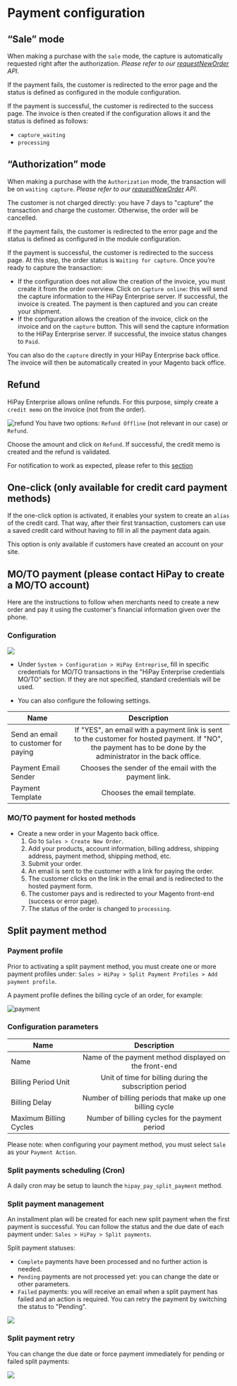 # Payment configuration

## “Sale” mode

When making a purchase with the `sale` mode, the capture is automatically requested right after the authorization. *Please refer to our [requestNewOrder](https://developer.hipay.com/doc-api/enterprise/gateway/#!/payments/requestNewOrder) API*.

If the payment fails, the customer is redirected to the error page and the status is defined as configured in the module configuration.

If the payment is successful, the customer is redirected to the success page. The invoice is then created if the configuration allows it and the status is defined as follows:

-   `capture_waiting`
-   `processing`

## “Authorization” mode

When making a purchase with the `Authorization` mode, the transaction will be on `waiting capture`. *Please refer to our [requestNewOrder](https://developer.hipay.com/doc-api/enterprise/gateway/#!/payments/requestNewOrder) API*.

The customer is not charged directly: you have 7 days to "capture" the transaction and charge the customer. Otherwise, the order will be cancelled.

If the payment fails, the customer is redirected to the error page and the status is defined as configured in the module configuration.

If the payment is successful, the customer is redirected to the success page. At this step, the order status is `Waiting for capture`. Once you’re ready to capture the transaction:

-   If the configuration does not allow the creation of the invoice, you must create it from the order overview. Click on
    `Capture online`: this will send the capture information to the HiPay Enterprise server. If successful, the invoice is created.
    The payment is then captured and you can create your shipment.
-   If the configuration allows the creation of the invoice, click on the invoice and on the `capture` button. This will send the capture information to the HiPay Enterprise server. If successful, the invoice status changes to `Paid`.

You can also do the `capture` directly in your HiPay Enterprise back office. The invoice will then be automatically created in your Magento back office.

## Refund

HiPay Enterprise allows online refunds. For this purpose, simply create a `credit memo` on the invoice (not from the order).

![refund](images/image12.png)
You have two options: `Refund Offline` (not relevant in our case) or `Refund`.

Choose the amount and click on `Refund`. If successful, the credit memo is created and the refund is validated.

<div class="alert alert-warning">
	<i class="fa fa-warning"></i>
	For notification to work as expected, please refer to this <a href="#platform-configuration-customized-notifications">section</a>
</div>

## One-click (only available for credit card payment methods)

If the one-click option is activated, it enables your system to create an `alias` of the credit card. That way, after their first transaction, customers can use a saved credit card without having to fill in all the payment data again.

This option is only available if customers have created an account on your site.

## MO/TO payment (please contact HiPay to create a MO/TO account)

Here are the instructions to follow when merchants need to create a new order and pay it using the customer's financial information given over the phone.

### Configuration

![](images/image-moto.png)

- Under `System > Configuration > HiPay Entreprise`, fill in specific credentials for MO/TO transactions in the "HiPay Enterprise credentials MO/TO" section. If they are not specified, standard credentials will be used.

- You can also configure the following settings.

|  Name    | Description|
|----------|:-------------:|
|  Send an email to customer for paying    |  If "YES", an email with a payment link is sent to the customer for hosted payment. If "NO", the payment has to be done by the administrator in the back office.
|  Payment Email Sender   | Chooses the sender of the email with the payment link.
|  Payment Template   | Chooses the email template.

### MO/TO payment for hosted methods

- Create a new order in your Magento back office.
    1.  Go to `Sales > Create New Order`.
    2.  Add your products, account information, billing address,
        shipping address, payment method, shipping method, etc.
    3.  Submit your order.
    4.  An email is sent to the customer with a link for paying the order.
    5.  The customer clicks on the link in the email and is redirected to the hosted payment form.
    6.  The customer pays and is redirected to your Magento front-end (success or error page).
    7.  The status of the order is changed to `processing`.

## Split payment method

### Payment profile

Prior to activating a split payment method, you must create one or more
payment profiles under: `Sales > HiPay > Split Payment Profiles > Add payment profile`.

A payment profile defines the billing cycle of an order, for example:

![payment](images/image13.png)

### Configuration parameters

|Name|                     Description
|----------|:-------------:|
|Name|                     Name of the payment method displayed on the front-end
|Billing Period Unit|      Unit of time for billing during the subscription period
|Billing Delay|             Number of billing periods that make up one billing cycle
|Maximum Billing Cycles |   Number of billing cycles for the payment period

Please note: when configuring your payment method, you must select `Sale` as your `Payment Action`.

### Split payments scheduling (Cron)

A daily cron may be setup to launch the `hipay_pay_split_payment` method.

### Split payment management

An installment plan will be created for each new split payment when the first payment is successful. You can follow the status and the due date of each payment under: `Sales > HiPay > Split payments`.

Split payment statuses:

-   `Complete` payments have been processed and no further action is needed.
-   `Pending` payments are not processed yet: you can change the date or other parameters.
-   `Failed` payments: you will receive an email when a split payment has failed and an action is required. You can retry the payment by switching the status to "Pending".

![](images/image14.jpg)

### Split payment retry

You can change the due date or force payment immediately for pending or failed split payments:

![](images/image15.png)
